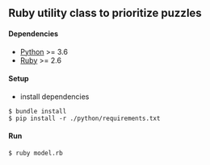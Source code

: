 ## Ruby utility class to prioritize puzzles

#### Dependencies

- [Python](https://www.python.org/) >= 3.6
- [Ruby](https://www.ruby-lang.org/en/) >= 2.6

#### Setup

- install dependencies

```
$ bundle install
$ pip install -r ./python/requirements.txt
```

#### Run

```
$ ruby model.rb
```
